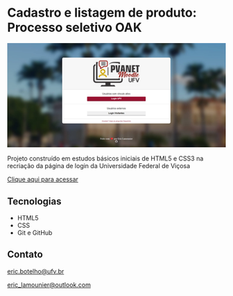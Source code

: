 # Cadastro e listagem de produto: Processo seletivo OAK

![preview](./.github/preview.jpg)

Projeto construído em estudos básicos iniciais de HTML5 e CSS3 na recriação da página de login da Universidade Federal de Viçosa

[Clique aqui para acessar](https://ericlamounier.github.io/Reproducao-AVA-UFV/)
## Tecnologias

- HTML5
- CSS
- Git e GitHub

## Contato
eric.botelho@ufv.br

eric_lamounier@outlook.com